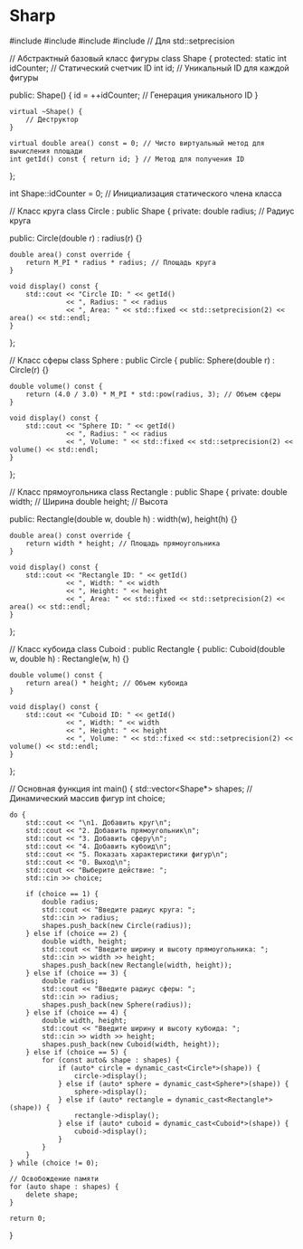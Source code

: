 # Sharp
#include <iostream>
#include <vector>
#include <cmath>
#include <iomanip> // Для std::setprecision

// Абстрактный базовый класс фигуры
class Shape {
protected:
    static int idCounter; // Статический счетчик ID
    int id; // Уникальный ID для каждой фигуры

public:
    Shape() {
        id = ++idCounter; // Генерация уникального ID
    }

    virtual ~Shape() {
        // Деструктор
    }

    virtual double area() const = 0; // Чисто виртуальный метод для вычисления площади
    int getId() const { return id; } // Метод для получения ID
};

int Shape::idCounter = 0; // Инициализация статического члена класса

// Класс круга
class Circle : public Shape {
private:
    double radius; // Радиус круга

public:
    Circle(double r) : radius(r) {}

    double area() const override {
        return M_PI * radius * radius; // Площадь круга
    }

    void display() const {
        std::cout << "Circle ID: " << getId() 
                  << ", Radius: " << radius 
                  << ", Area: " << std::fixed << std::setprecision(2) << area() << std::endl;
    }
};

// Класс сферы
class Sphere : public Circle {
public:
    Sphere(double r) : Circle(r) {}

    double volume() const {
        return (4.0 / 3.0) * M_PI * std::pow(radius, 3); // Объем сферы
    }

    void display() const {
        std::cout << "Sphere ID: " << getId() 
                  << ", Radius: " << radius 
                  << ", Volume: " << std::fixed << std::setprecision(2) << volume() << std::endl;
    }
};

// Класс прямоугольника
class Rectangle : public Shape {
private:
    double width;  // Ширина
    double height; // Высота

public:
    Rectangle(double w, double h) : width(w), height(h) {}

    double area() const override {
        return width * height; // Площадь прямоугольника
    }

    void display() const {
        std::cout << "Rectangle ID: " << getId() 
                  << ", Width: " << width 
                  << ", Height: " << height 
                  << ", Area: " << std::fixed << std::setprecision(2) << area() << std::endl;
    }
};

// Класс кубоида
class Cuboid : public Rectangle {
public:
    Cuboid(double w, double h) : Rectangle(w, h) {}

    double volume() const {
        return area() * height; // Объем кубоида
    }

    void display() const {
        std::cout << "Cuboid ID: " << getId() 
                  << ", Width: " << width 
                  << ", Height: " << height 
                  << ", Volume: " << std::fixed << std::setprecision(2) << volume() << std::endl;
    }
};

// Основная функция
int main() {
    std::vector<Shape*> shapes; // Динамический массив фигур
    int choice;

    do {
        std::cout << "\n1. Добавить круг\n";
        std::cout << "2. Добавить прямоугольник\n";
        std::cout << "3. Добавить сферу\n";
        std::cout << "4. Добавить кубоид\n";
        std::cout << "5. Показать характеристики фигур\n";
        std::cout << "0. Выход\n";
        std::cout << "Выберите действие: ";
        std::cin >> choice;

        if (choice == 1) {
            double radius;
            std::cout << "Введите радиус круга: ";
            std::cin >> radius;
            shapes.push_back(new Circle(radius));
        } else if (choice == 2) {
            double width, height;
            std::cout << "Введите ширину и высоту прямоугольника: ";
            std::cin >> width >> height;
            shapes.push_back(new Rectangle(width, height));
        } else if (choice == 3) {
            double radius;
            std::cout << "Введите радиус сферы: ";
            std::cin >> radius;
            shapes.push_back(new Sphere(radius));
        } else if (choice == 4) {
            double width, height;
            std::cout << "Введите ширину и высоту кубоида: ";
            std::cin >> width >> height;
            shapes.push_back(new Cuboid(width, height));
        } else if (choice == 5) {
            for (const auto& shape : shapes) {
                if (auto* circle = dynamic_cast<Circle*>(shape)) {
                    circle->display();
                } else if (auto* sphere = dynamic_cast<Sphere*>(shape)) {
                    sphere->display();
                } else if (auto* rectangle = dynamic_cast<Rectangle*>(shape)) {
                    rectangle->display();
                } else if (auto* cuboid = dynamic_cast<Cuboid*>(shape)) {
                    cuboid->display();
                }
            }
        }
    } while (choice != 0);

    // Освобождение памяти
    for (auto shape : shapes) {
        delete shape;
    }

    return 0;
}
